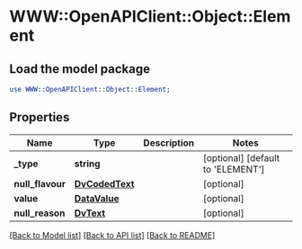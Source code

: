# WWW::OpenAPIClient::Object::Element

## Load the model package
```perl
use WWW::OpenAPIClient::Object::Element;
```

## Properties
Name | Type | Description | Notes
------------ | ------------- | ------------- | -------------
**_type** | **string** |  | [optional] [default to &#39;ELEMENT&#39;]
**null_flavour** | [**DvCodedText**](DvCodedText.md) |  | [optional] 
**value** | [**DataValue**](DataValue.md) |  | [optional] 
**null_reason** | [**DvText**](DvText.md) |  | [optional] 

[[Back to Model list]](../README.md#documentation-for-models) [[Back to API list]](../README.md#documentation-for-api-endpoints) [[Back to README]](../README.md)


